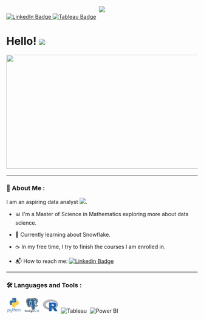 <div id="header" align="center">
  <img src="https://media.giphy.com/media/Y4AAZo5kzqTQGZZ4t4/giphy.gif" width="100"/>
</div>

<div id="badges">
  <a href="https://www.linkedin.com/in/jethro-elijah-bolima/">
    <img src="https://img.shields.io/badge/LinkedIn-blue?style=for-the-badge&logo=linkedin&logoColor=white" alt="LinkedIn Badge"/>
  </a>
  
  <a href="https://public.tableau.com/app/profile/jethro.elijah.bolima/vizzes">
    <img src="https://img.shields.io/badge/Tableau-yellow?style=for-the-badge&logo=tableau&logoColor=red" alt="Tableau Badge"/>
  </a>
  
</div>

<h1>
  Hello!
  <img src="https://media.giphy.com/media/hvRJCLFzcasrR4ia7z/giphy.gif" width="30px"/>
</h1>


<div align="center">
  <img src="https://i.giphy.com/media/v1.Y2lkPTc5MGI3NjExazgxZmx3dGV3ejJ1bHU5dWVxa25jb2hpc2dyMjF6cnFtOWN4bzR1ZCZlcD12MV9pbnRlcm5hbF9naWZfYnlfaWQmY3Q9Zw/mWK6qsWFY6w5xMKG5D/giphy.gif" width="600" height="300"/>
</div>

---

### 📖 About Me :
I am an aspiring data analyst <img src="https://i.giphy.com/media/v1.Y2lkPTc5MGI3NjExNjNrbjl3azNzYnViamhzOXNkdWx1MWN0eXJneHdlY2F1dDd3c2N5ciZlcD12MV9pbnRlcm5hbF9naWZfYnlfaWQmY3Q9cw/2wW4ESTnavhypLsb4l/giphy.gif" width="30">.

- 📊 I'm a Master of Science in Mathematics exploring more about data science.

- 🌱 Currently learning about Snowflake.

- ☕ In my free time, I try to finish the courses I am enrolled in.

- 📬 How to reach me: [![Linkedin Badge](https://img.shields.io/badge/LinkedIn-blue?style=flat&logo=Linkedin&logoColor=white)](https://www.linkedin.com/in/jethro-elijah-bolima/)

---

### :hammer_and_wrench: Languages and Tools :

<div>
  <img src="https://github.com/devicons/devicon/blob/master/icons/python/python-original-wordmark.svg" title="Python" alt="Python" width="40" height="40"/>&nbsp;
  <img src="https://github.com/devicons/devicon/blob/master/icons/postgresql/postgresql-original-wordmark.svg" title="PostgreSQL" alt="PostgreSQL" width="40" height="40"/>&nbsp;
  <img src="https://github.com/devicons/devicon/blob/master/icons/r/r-original.svg" title="R" alt="R" width="40" height="40"/>&nbsp;
  <img src="https://www.svgrepo.com/show/354428/tableau-icon.svg" title="Tableau" alt="Tableau" width="40" height="40"/>&nbsp;
  <img src="https://upload.wikimedia.org/wikipedia/commons/c/cf/New_Power_BI_Logo.svg" title="Power BI" alt="Power BI" width="40" height="40"/>
</div>
